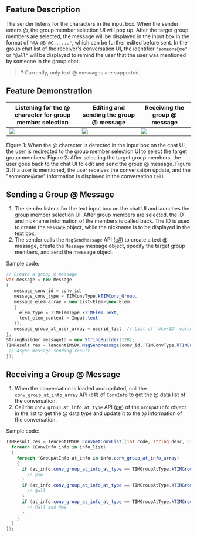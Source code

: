 ## Feature Description
The sender listens for the characters in the input box. When the sender enters @, the group member selection UI will pop up. After the target group members are selected, the message will be displayed in the input box in the format of `"@A @B @C......"`, which can be further edited before sent.
In the group chat list of the receiver's conversation UI, the identifier `"someone@me"` or `"@all"` will be displayed to remind the user that the user was mentioned by someone in the group chat.

> ? Currently, only text @ messages are supported.

## Feature Demonstration

| Listening for the @ character for group member selection | Editing and sending the group @ message | Receiving the group @ message |
|---------|---------|---------|
| ![](https://main.qcloudimg.com/raw/870063a7d732d5df29971609b39d4796.png) | ![](https://main.qcloudimg.com/raw/f4ace5e8b7d697be14c18c8b08de0b36.png) | ![](https://main.qcloudimg.com/raw/0291a12d3ce8edfb880dab2e4b9541c8.png) |

Figure 1: When the @ character is detected in the input box on the chat UI, the user is redirected to the group member selection UI to select the target group members.
Figure 2: After selecting the target group members, the user goes back to the chat UI to edit and send the group @ message.
Figure 3: If a user is mentioned, the user receives the conversation update, and the "someone@me" information is displayed in the conversation `Cell`.

## Sending a Group @ Message

1. The sender listens for the text input box on the chat UI and launches the group member selection UI. After group members are selected, the ID and nickname information of the members is called back. The ID is used to create the `Message` object, while the nickname is to be displayed in the text box.
2. The sender calls the `MsgSendMessage` API ([c#](https://comm.qq.com/im/sdk/unity_plus/_site_en/api/com.tencent.imsdk.unity.TencentIMSDK.html#com_tencent_imsdk_unity_TencentIMSDK_MsgSendMessage_System_String_com_tencent_imsdk_unity_enums_TIMConvType_com_tencent_imsdk_unity_types_Message_System_Text_StringBuilder_com_tencent_imsdk_unity_callback_ValueCallback_com_tencent_imsdk_unity_types_Message__)) to create a text @ message, create the `Message` message object, specify the target group members, and send the message object.

Sample code:


```c#
// Create a group @ message
var message = new Message
{
   message_conv_id = conv_id,
   message_conv_type = TIMConvType.kTIMConv_Group,
   message_elem_array = new List<Elem>{new Elem
   {
     elem_type = TIMElemType.kTIMElem_Text,
     text_elem_content = Input.text
   }},
   message_group_at_user_array = userid_list, // List of `UserID` values of users to be mentioned (@) in the group message. To @all, pass in the `kImSDK_MesssageAtALL` field.
};
StringBuilder messageId = new StringBuilder(128);
TIMResult res = TencentIMSDK.MsgSendMessage(conv_id, TIMConvType.kTIMConv_Group, message, messageId, (int code, string desc, string json_param, string user_data)=>{
 // Async message sending result
});
```



## Receiving a Group @ Message

1. When the conversation is loaded and updated, call the `conv_group_at_info_array` API ([c#](https://comm.qq.com/im/sdk/unity_plus/_site_en/api/com.tencent.imsdk.unity.types.ConvInfo.html#com_tencent_imsdk_unity_types_ConvInfo_conv_group_at_info_array)) of `ConvInfo` to get the @ data list of the conversation.
2. Call the `conv_group_at_info_at_type` API ([c#](https://comm.qq.com/im/sdk/unity_plus/_site_en/api/com.tencent.imsdk.unity.types.GroupAtInfo.html#com_tencent_imsdk_unity_types_GroupAtInfo_conv_group_at_info_at_type)) of the `GroupAtInfo` object in the list to get the @ data type and update it to the @ information of the conversation.

Sample code:


```c#
TIMResult res = TencentIMSDK.ConvGetConvList((int code, string desc, List<ConvInfo> info_list, string user_data)=>{
  foreach (ConvInfo info in info_list)
  {
    foreach (GroupAtInfo at_info in info.conv_group_at_info_array)
    {
      if (at_info.conv_group_at_info_at_type == TIMGroupAtType.kTIMGroup_At_Me) {
        // @me
      }
      if (at_info.conv_group_at_info_at_type == TIMGroupAtType.kTIMGroup_At_All) {
        // @all
      }
      if (at_info.conv_group_at_info_at_type == TIMGroupAtType.kTIMGroup_At_All_At_ME) {
        // @all and @me
      }
    }
  }
});
```


